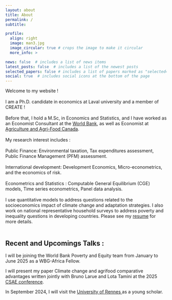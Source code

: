 ```yaml
---
layout: about
title: About
permalink: /
subtitle: 

profile:
  align: right
  image: man3.jpg
  image_circular: true # crops the image to make it circular
  more_info: >

news: false  # includes a list of news items
latest_posts: false  # includes a list of the newest posts
selected_papers: false # includes a list of papers marked as "selected={true}"
social: true  # includes social icons at the bottom of the page
---
```

Welcome to my website ! 
<br/>
<br/>
I am a Ph.D. candidate in economics at Laval university and a member of CREATE !
<br/>
<br/>
Before that, I hold a M.Sc, in Economics and Statistics, and I have worked as an Economist Consultant at the <a target="_self" href="https://www.worldbank.org/en/home">World Bank</a>, as well as Economist at <a target="_self" href="https://agriculture.canada.ca/en">Agriculture and Agri-Food Canada</a>.
<br/>
<br/>
My research interest includes : 
<br/>
<br/>
Public Finance: Environmental taxation, Tax expenditures assessment, Public Finance Management (PFM) assessment.
<br/>
<br/>
International development: Development Economics, Micro-econometrics, and the economics of risk.
<br/>
<br/>
Econometrics and Statistics : Computable General Equilibrium (CGE) models, Time series econometrics, Panel data analysis.
<br/>
<br/>
I use quantitative models to address questions related to the socioeconomics impact of climate change and adaptation strategies. I also work on national representative household surveys to address poverty and inequality questions in developing countries. Please see my <a target="_self" href="https://sulpice.github.io/portofolio/cv/">resume</a> for more details.
<br/>
<br/>
<h2> <a href="#" style="text-decoration:none;">Recent and Upcomings Talks :</a> </h2>
<p>
I will be joining the World Bank Poverty and Equity team from January to June 2025 as a WBG-Africa Fellow.
</p>
<p>
I will present my paper Climate change and agrifood comparative advantages written jointly with Bruno Larue and Lota Tamini at the 2025 <a target="_blank" href="https://web.cvent.com/event/334d2108-69f5-4ae4-b976-ced08c757224/summary">CSAE conference</a>.
</p>
<p>
In September 2024, I will visit the <a target="_blank" href="https://international.institut-agro-rennes-angers.fr/phd-student">University of Rennes </a> as a young scholar.
</p>
<!-- <br/>
<br/> -->
<!-- Here I want to share what I am most passionate about, that is, topics of inequality, as well as data science. This website is about the reasons and consequences of poverty and inequality, and about how data science can help to better understand and address it. How can we use data science to achieve what's most important, a decent life for everybody. -->

<!-- Put your address / P.O. box / other info right below your picture. You can also disable any of these elements by editing `profile` property of the YAML header of your `_pages/about.md`. Edit `_bibliography/papers.bib` and Jekyll will render your [publications page](/al-folio/publications/) automatically. -->

<!-- Link to your social media connections, too. This theme is set up to use [Font Awesome icons](https://fontawesome.com/) and [Academicons](https://jpswalsh.github.io/academicons/), like the ones below. Add your Facebook, Twitter, LinkedIn, Google Scholar, or just disable all of them. -->